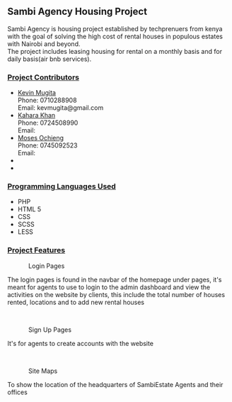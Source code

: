 <h2>Sambi Agency Housing Project</h2>
<p>Sambi Agency is housing project established by techprenuers from kenya with the goal of solving the high cost of rental houses in populous estates with Nairobi and beyond. <br>
The project includes leasing housing for rental on a monthly basis and for daily basis(air bnb services).
</p>

<h3><u>Project Contributors</u></h3>
<ul><li><a href="https://github.com/Kay-raph">Kevin Mugita</a><br>Phone: 0710288908 <br> Email: kevmugita@gmail.com
</li>
<li><a href="https://github.com/Kaharakhan">Kahara Khan</a><br> Phone: 0724508990 <br> Email: </li>
<li><a href="https://github.com/MosesOchieng">Moses Ochieng</a><br> Phone: 0745092523<br> Email: </li>
<li></li>
<li></li>
</ul>
<u><h3>Programming Languages Used</h3></u>
<ul><li>PHP</li>
<li>HTML 5</li>
<li>CSS</li>
<li>SCSS</li>
<li>LESS</li>
</ul>
<h3><u>Project Features</u></h3>
<ul><ol>Login Pages</ol></ul>
<p>The login pages is found in the navbar of the homepage under pages, it's meant for agents to use to login to the admin dashboard and view the activities on the website by clients, this include the total number of houses rented, locations and to add new rental houses</p><br>
<ul><ol>Sign Up Pages</ol></ul>
<p>It's for agents to create accounts with the website</p>
<br>
<ul><ol>Site Maps</ol></ul>
<p>To show the location of the headquarters of SambiEstate Agents and their offices</p><br>
